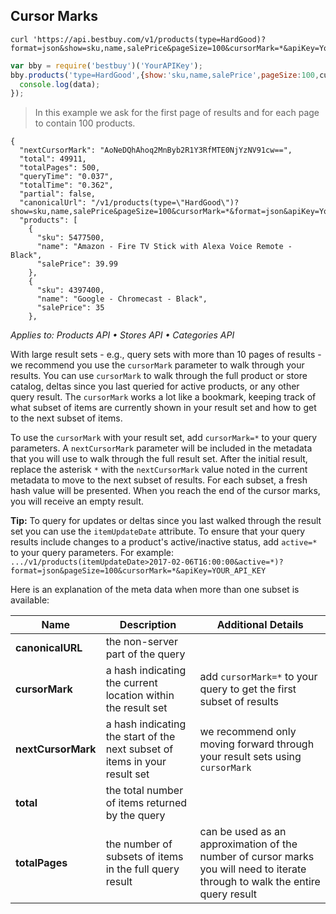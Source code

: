 ## Cursor Marks

```shell
curl 'https://api.bestbuy.com/v1/products(type=HardGood)?format=json&show=sku,name,salePrice&pageSize=100&cursorMark=*&apiKey=YourAPIKey'
```

```javascript
var bby = require('bestbuy')('YourAPIKey');
bby.products('type=HardGood',{show:'sku,name,salePrice',pageSize:100,cursorMark=*}).then(function(data){
  console.log(data);
});
```

> In this example we ask for the first page of results and for each page to contain 100 products.

```json-doc
{
  "nextCursorMark": "AoNeDQhAhoq2MnByb2R1Y3RfMTE0NjYzNV91cw==",
  "total": 49911,
  "totalPages": 500,
  "queryTime": "0.037",
  "totalTime": "0.362",
  "partial": false,
  "canonicalUrl": "/v1/products(type=\"HardGood\")?show=sku,name,salePrice&pageSize=100&cursorMark=*&format=json&apiKey=YourAPIKey",
  "products": [
    {
      "sku": 5477500,
      "name": "Amazon - Fire TV Stick with Alexa Voice Remote - Black",
      "salePrice": 39.99
    },
    {
      "sku": 4397400,
      "name": "Google - Chromecast - Black",
      "salePrice": 35
    },
```

*Applies to: Products API &#8226; Stores API &#8226; Categories API*

With large result sets - e.g., query sets with more than 10 pages of results - we recommend you use the `cursorMark` parameter to walk through your results. You can use `cursorMark` to walk through the full product or store catalog, deltas since you last queried for active products, or any other query result. The `cursorMark` works a lot like a bookmark, keeping track of what subset of items are currently shown in your result set and how to get to the next subset of items. 

To use the `cursorMark` with your result set, add `cursorMark=*` to your query parameters. A `nextCursorMark` parameter will be included in the metadata that you will use to walk through the full result set. After the initial result, replace the asterisk `*` with the `nextCursorMark` value noted in the current metadata to move to the next subset of results. For each subset, a fresh hash value will be presented. When you reach the end of the cursor marks, you will receive an empty result. 

**Tip:** To query for updates or deltas since you last walked through the result set you can use the `itemUpdateDate` attribute. To ensure that your query results include changes to a product's active/inactive status, add `active=*` to your query parameters. For example: `.../v1/products(itemUpdateDate>2017-02-06T16:00:00&active=*)?format=json&pageSize=100&cursorMark=*&apiKey=YOUR_API_KEY`

Here is an explanation of the meta data when more than one subset is available:

Name | Description | Additional Details
-----|-------------|-------------------
**canonicalURL** | the non-server part of the query |
**cursorMark** | a hash indicating the current location within the result set | add `cursorMark=*` to your query to get the first subset of results
**nextCursorMark** | a hash indicating the start of the next subset of items in your result set | we recommend only moving forward through your result sets using `cursorMark`
**total** | the total number of items returned by the query | 
**totalPages** | the number of subsets of items in the full query result | can be used as an approximation of the number of cursor marks you will need to iterate through to walk the entire query result